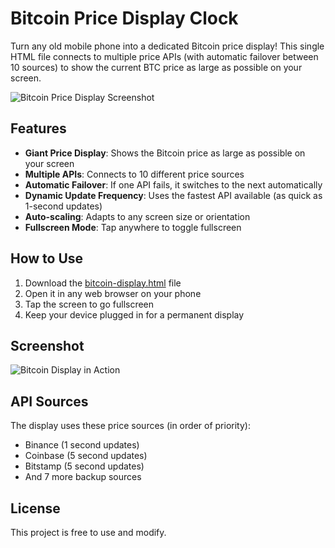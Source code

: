 # Bitcoin Price Display Clock

Turn any old mobile phone into a dedicated Bitcoin price display! This single HTML file connects to multiple price APIs (with automatic failover between 10 sources) to show the current BTC price as large as possible on your screen.

![Bitcoin Price Display Screenshot](screenshots/display.jpg)

## Features

- **Giant Price Display**: Shows the Bitcoin price as large as possible on your screen
- **Multiple APIs**: Connects to 10 different price sources
- **Automatic Failover**: If one API fails, it switches to the next automatically
- **Dynamic Update Frequency**: Uses the fastest API available (as quick as 1-second updates)
- **Auto-scaling**: Adapts to any screen size or orientation
- **Fullscreen Mode**: Tap anywhere to toggle fullscreen

## How to Use

1. Download the [bitcoin-display.html](bitcoin-display.html) file
2. Open it in any web browser on your phone
3. Tap the screen to go fullscreen
4. Keep your device plugged in for a permanent display

## Screenshot

![Bitcoin Display in Action](screenshots/in-use.jpg)

## API Sources

The display uses these price sources (in order of priority):
- Binance (1 second updates)
- Coinbase (5 second updates)
- Bitstamp (5 second updates)
- And 7 more backup sources

## License

This project is free to use and modify.
